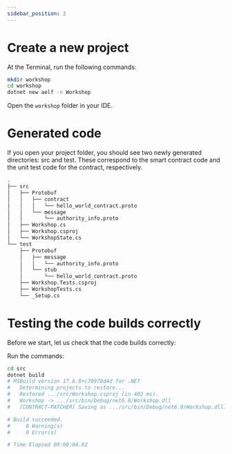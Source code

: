 ```yaml
---
sidebar_position: 2
---
```


# Create a new project

At the Terminal, run the following commands:

```bash
mkdir workshop
cd workshop
dotnet new aelf -n Workshop
```

Open the `workshop` folder in your IDE.

# Generated code

If you open your project folder, you should see two newly generated directories: src and test. These correspond to the smart contract code and the unit test code for the contract, respectively.

```bash
.
├── src
│   ├── Protobuf
│   │   ├── contract
│   │   │   └── hello_world_contract.proto
│   │   └── message
│   │       └── authority_info.proto
│   ├── Workshop.cs
│   ├── Workshop.csproj
│   └── WorkshopState.cs
└── test
    ├── Protobuf
    │   ├── message
    │   │   └── authority_info.proto
    │   └── stub
    │       └── hello_world_contract.proto
    ├── Workshop.Tests.csproj
    ├── WorkshopTests.cs
    └── _Setup.cs
```

# Testing the code builds correctly

Before we start, let us check that the code builds correctly:

Run the commands:

```bash
cd src
dotnet build
# MSBuild version 17.6.8+c70978d4d for .NET
#   Determining projects to restore...
#   Restored .../src/Workshop.csproj (in 402 ms).
#   Workshop -> .../src/bin/Debug/net6.0/Workshop.dll
#   [CONTRACT-PATCHER] Saving as .../src/bin/Debug/net6.0/Workshop.dll.patched

# Build succeeded.
#     0 Warning(s)
#     0 Error(s)

# Time Elapsed 00:00:04.62
```
